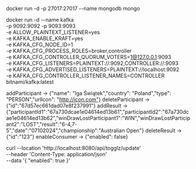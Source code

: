 docker run -d -p 27017:27017 --name mongodb mongo

docker run -d --name kafka \
-p 9092:9092 -p 9093:9093 \
-e ALLOW_PLAINTEXT_LISTENER=yes \
-e KAFKA_ENABLE_KRAFT=yes \
-e KAFKA_CFG_NODE_ID=1 \
-e KAFKA_CFG_PROCESS_ROLES=broker,controller \
-e KAFKA_CFG_CONTROLLER_QUORUM_VOTERS=1@127.0.0.1:9093 \
-e KAFKA_CFG_LISTENERS=PLAINTEXT://:9092,CONTROLLER://:9093 \
-e KAFKA_CFG_ADVERTISED_LISTENERS=PLAINTEXT://localhost:9092 \
-e KAFKA_CFG_CONTROLLER_LISTENER_NAMES=CONTROLLER \
bitnami/kafka:latest


addParticipant -> {"name": "Iga Świątek","country": "Poland","type": "PERSON","urlIcon": "http://icon.com"}
deleteParticipant -> {"id":"67d57ec661dad07e8f237991"}
addResult -> {"participantId1":"67a730dcae1e04614ed13b61","participantId2":"67a730dcae1e04614ed13b62","winDrawLostParticipant1":"WIN","winDrawLostParticipant2":"LOST","result":"6-4,7-5","date":"07102024","championship":"Australian Open"}
deleteResult -> {"id":"123"}
enableConsumer -> {"enabled": false}


curl --location 'http://localhost:8080/api/togglz/update' \
--header 'Content-Type: application/json' \
--data '{
"enabled": true
}'